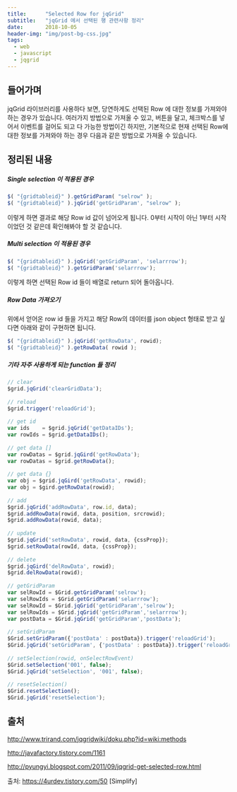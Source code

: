```yaml
---
title:      "Selected Row for jqGrid"
subtitle:   "jqGrid 에서 선택된 행 관련사항 정리"
date:       2018-10-05
header-img: "img/post-bg-css.jpg"
tags:
  - web
  - javascript
  - jqgrid 
---
```


## 들어가며

jqGrid 라이브러리를 사용하다 보면, 당연하게도 선택된 Row 에 대한 정보를 가져와야 하는 경우가 있습니다. 여러가지 방법으로 가져올 수 있고, 버튼을 달고, 체크박스를 넣어서 이벤트를 걸어도 되고 다 가능한 방법이긴 하지만, 기본적으로 현재 선택된 Row에 대한 정보를 가져와야 하는 경우 다음과 같은 방법으로 가져올 수 있습니다. 

## 정리된 내용

##### Single selection 이 적용된 경우

```js
$( "{gridtableid}" ).getGridParam( "selrow" );
$( "{gridtableid}" ).jqGrid('getGridParam', "selrow" );  
```

이렇게 하면 결과로 해당 Row id 값이 넘어오게 됩니다. 0부터 시작이 아닌 1부터 시작이었던 것 같은데 확인해봐야 할 것 같습니다. 

##### Multi selection 이 적용된 경우

```js
$( "{gridtableid}" ).jqGrid('getGridParam', 'selarrrow');
$( "{gridtableid}" ).getGridParam('selarrrow');
```

이렇게 하면 선택된 Row id 들이 배열로 return 되어 돌아옵니다. 

##### Row Data 가져오기

위에서 얻어온 row id 들을 가지고 해당 Row의 데이터를 json object 형태로 받고 싶다면 아래와 같이 구현하면 됩니다.

```js
$( "{gridtableid}" ).jqGrid('getRowData', rowid);
$( "{gridtableid}" ).getRowData( rowid );
```


##### 기타 자주 사용하게 되는 function 들 정리

```js
// clear
$grid.jqGrid('clearGridData');
 
// reload
$grid.trigger('reloadGrid');
 
// get id
var ids    = $grid.jqGrid('getDataIDs');
var rowIds = $grid.getDataIDs();
 
// get data []
var rowDatas = $grid.jqGird('getRowData');
var rowDatas = $grid.getRowData();
 
// get data {}
var obj = $grid.jqGird('getRowData', rowid);
var obj = $gird.getRowData(rowid);
 
// add
$grid.jqGrid('addRowData', row.id, data);
$grid.addRowData(rowid, data, position, srcrowid);
$grid.addRowData(rowid, data);
 
// update
$grid.jqGrid('setRowData', rowid, data, {cssProp});
$grid.setRowData(rowId, data, {cssProp});
 
// delete
$grid.jqGird('delRowData', rowid);
$grid.delRowData(rowid);
 
// getGridParam
var selRowId = $Grid.getGridParam('selrow');
var selRowIds = $Grid.getGridParam('selarrrow');
var selRowId = $Grid.jqGrid('getGridParam','selrow');
var selRowIds = $Grid.jqGrid('getGridParam','selarrrow');
var postData = $Grid.jqGrid('getGridParam','postData');
 
// setGridParam
$Grid.setGridParam({'postData' : postData}).trigger('reloadGrid');
$Grid.jqGrid('setGridParam', {'postData' : postData}).trigger('reloadGrid');
 
// setSelection(rowid, onSelectRowEvent)
$Grid.setSelection('001', false);
$Grid.jqGrid('setSelection', '001', false);
 
// resetSelection()
$Grid.resetSelection();
$Grid.jqGrid('resetSelection');
```

## 출처

http://www.trirand.com/jqgridwiki/doku.php?id=wiki:methods

http://javafactory.tistory.com/1161

http://pyungyi.blogspot.com/2011/09/jqgrid-get-selected-row.html


출처: https://4urdev.tistory.com/50 [Simplify]